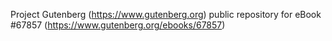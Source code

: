 Project Gutenberg (https://www.gutenberg.org) public repository for eBook #67857 (https://www.gutenberg.org/ebooks/67857)
